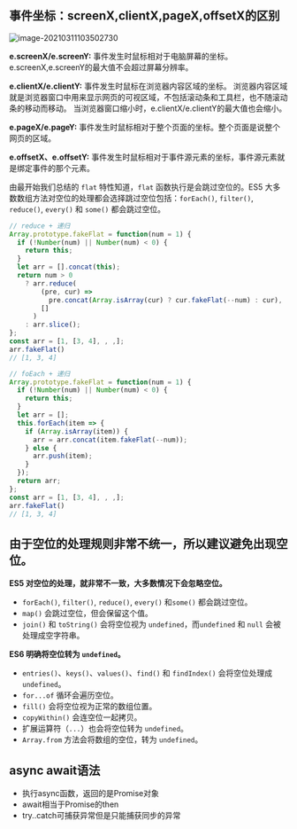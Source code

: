 ## 事件坐标：screenX,clientX,pageX,offsetX的区别

![image-20210311103502730](C:\Users\47302\AppData\Roaming\Typora\typora-user-images\image-20210311103502730.png)

**e.screenX/e.screenY:**
事件发生时鼠标相对于电脑屏幕的坐标。e.screenX,e.screenY的最大值不会超过屏幕分辨率。

**e.clientX/e.clientY:**
事件发生时鼠标在浏览器内容区域的坐标。
浏览器内容区域就是浏览器窗口中用来显示网页的可视区域，不包括滚动条和工具栏，也不随滚动条的移动而移动。
当浏览器窗口缩小时，e.clientX/e.clientY的最大值也会缩小。

**e.pageX/e.pageY:**
事件发生时鼠标相对于整个页面的坐标。整个页面是说整个网页的区域。

**e.offsetX、e.offsetY:**
事件发生时鼠标相对于事件源元素的坐标，事件源元素就是绑定事件的那个元素。





由最开始我们总结的 `flat` 特性知道，`flat` 函数执行是会跳过空位的。ES5 大多数数组方法对空位的处理都会选择跳过空位包括：`forEach()`, `filter()`, `reduce()`, `every()` 和 `some()` 都会跳过空位。

```js
// reduce + 递归
Array.prototype.fakeFlat = function(num = 1) {
  if (!Number(num) || Number(num) < 0) {
    return this;
  }
  let arr = [].concat(this);
  return num > 0
    ? arr.reduce(
        (pre, cur) =>
          pre.concat(Array.isArray(cur) ? cur.fakeFlat(--num) : cur),
        []
      )
    : arr.slice();
};
const arr = [1, [3, 4], , ,];
arr.fakeFlat()
// [1, 3, 4]

// foEach + 递归
Array.prototype.fakeFlat = function(num = 1) {
  if (!Number(num) || Number(num) < 0) {
    return this;
  }
  let arr = [];
  this.forEach(item => {
    if (Array.isArray(item)) {
      arr = arr.concat(item.fakeFlat(--num));
    } else {
      arr.push(item);
    }
  });
  return arr;
};
const arr = [1, [3, 4], , ,];
arr.fakeFlat()
// [1, 3, 4]
```

## 由于空位的处理规则非常不统一，所以建议避免出现空位。

**ES5 对空位的处理，就非常不一致，大多数情况下会忽略空位。**

- `forEach()`, `filter()`, `reduce()`, `every()` 和`some()` 都会跳过空位。
- `map()` 会跳过空位，但会保留这个值。
- `join()` 和 `toString()` 会将空位视为 `undefined`，而`undefined` 和 `null` 会被处理成空字符串。

**ES6 明确将空位转为 `undefined`。**

- `entries()`、`keys()`、`values()`、`find()` 和 `findIndex()` 会将空位处理成 `undefined`。
- `for...of` 循环会遍历空位。
- `fill()` 会将空位视为正常的数组位置。
- `copyWithin()` 会连空位一起拷贝。
- 扩展运算符（`...`）也会将空位转为 `undefined`。
- `Array.from` 方法会将数组的空位，转为 `undefined`。



## async await语法

- 执行async函数，返回的是Promise对象
- await相当于Promise的then
- try..catch可捕获异常但是只能捕获同步的异常

